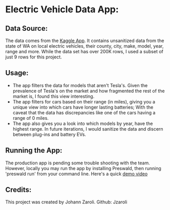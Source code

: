 # Electric Vehicle Data App:
  
## Data Source:
The data comes from the [Kaggle App](https://www.kaggle.com/datasets/yashdogra/ev-bhebic-c). 
It contains unsanitized data from the state of WA on local electric vehicles, their county, city, make, model, year, range and more.
While the data set has over 200K rows, I used a subset of just 9 rows for this project.
  
## Usage:
- The app filters the data for models that aren't Tesla's. Given the prevalence of Tesla's on the market and how fragmented the rest of the market is, I found this view interesting.
- The app filters for cars based on their range (in miles), giving you a unique view into which cars have longer lasting batteries; With the caveat that the data has discrepancies like one of the cars having a range of 0 miles.
- The app also gives you a look into which models by year, have the highest range. In future iterations, I would sanitize the data and discern between plug-ins and battery EVs.
  
## Running the App:
The production app is pending some trouble shooting with the team. However, locally you may run the app by installing Preswald, then running 'preswald run' from your command line.
Here's a quick [demo video](https://drive.google.com/file/d/1exwL1adEfWTMJRWUwMeqPWj2KeqjZf1I/view?usp=drive_link)
  
## Credits:
This project was created by Johann Zaroli. Github: Jzaroli
